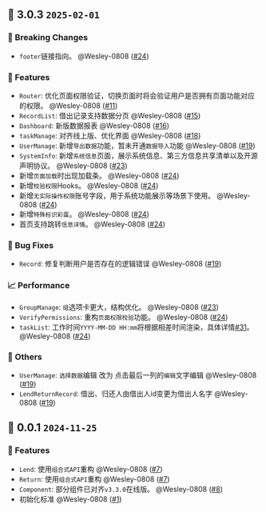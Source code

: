 
## 🌈 3.0.3 `2025-02-01` 
### 🚨 Breaking Changes
- `footer`链接指向。 @Wesley-0808 ([#24](https://github.com/Wesley-0808/MTB-OA/pull/24))
### 🚀 Features
- `Router`: 优化页面权限验证，切换页面时将会验证用户是否拥有页面功能对应的权限。 @Wesley-0808 ([#11](https://github.com/Wesley-0808/MTB-OA/pull/11))
- `RecordList`: 借出记录支持数据分页 @Wesley-0808 ([#15](https://github.com/Wesley-0808/MTB-OA/pull/15))
- `Dashboard`: 新版数据报表 @Wesley-0808 ([#16](https://github.com/Wesley-0808/MTB-OA/pull/16))
- `taskManage`: 对齐线上版、优化界面 @Wesley-0808 ([#18](https://github.com/Wesley-0808/MTB-OA/pull/18))
- `UserManage`: 新增`导出数据`功能，暂未开通`数据导入`功能 @Wesley-0808 ([#19](https://github.com/Wesley-0808/MTB-OA/pull/19))
- `SystemInfo`: 新增`系统信息`页面，展示系统信息、第三方信息共享清单以及开源声明协议。 @Wesley-0808 ([#23](https://github.com/Wesley-0808/MTB-OA/pull/23))
- 新增`页面加载`时出现加载条。 @Wesley-0808 ([#24](https://github.com/Wesley-0808/MTB-OA/pull/24))
- 新增`校验权限`Hooks。 @Wesley-0808 ([#24](https://github.com/Wesley-0808/MTB-OA/pull/24))
- 新增`无实际操作权限`账号字段，用于系统功能展示等场景下使用。 @Wesley-0808 ([#24](https://github.com/Wesley-0808/MTB-OA/pull/24))
- 新增`特殊标识彩蛋`。 @Wesley-0808 ([#24](https://github.com/Wesley-0808/MTB-OA/pull/24))
- 首页支持跳转`信息详情`。 @Wesley-0808 ([#24](https://github.com/Wesley-0808/MTB-OA/pull/24))
### 🐞 Bug Fixes
- `Record`: 修复判断用户是否存在的逻辑错误 @Wesley-0808 ([#19](https://github.com/Wesley-0808/MTB-OA/pull/19))
### 📈 Performance
- `GroupManage`: `组`选项卡更大，结构优化。 @Wesley-0808 ([#23](https://github.com/Wesley-0808/MTB-OA/pull/23))
- `VerifyPermissions`: 重构`页面权限校验`功能。 @Wesley-0808 ([#24](https://github.com/Wesley-0808/MTB-OA/pull/24))
- `taskList`: 工作时间`YYYY-MM-DD HH:mm`将根据相差时间渲染，具体详情[#31](https://github.com/Wesley-0808/MTB-OA/issue/31)。 @Wesley-0808 ([#24](https://github.com/Wesley-0808/MTB-OA/pull/24))
### 🚧 Others
- `UserManage`:  `选择数据`编辑 改为 点击最后一列的`编辑`文字编辑 @Wesley-0808 ([#19](https://github.com/Wesley-0808/MTB-OA/pull/19))
- `LendReturnRecord`:  借出、归还人由借出人id变更为借出人名字 @Wesley-0808 ([#19](https://github.com/Wesley-0808/MTB-OA/pull/19))
## 🌈 0.0.1 `2024-11-25` 
### 🚀 Features
- `Lend`: 使用`组合式API`重构 @Wesley-0808 ([#7](https://github.com/Wesley-0808/MTB-OA/pull/7))
- `Return`: 使用`组合式API`重构 @Wesley-0808 ([#7](https://github.com/Wesley-0808/MTB-OA/pull/7))
- `Component`: 部分组件已对齐`v3.3.0`在线版。 @Wesley-0808 ([#8](https://github.com/Wesley-0808/MTB-OA/pull/8))
- 初始化标准 @Wesley-0808 ([#1](https://github.com/Wesley-0808/MTB-OA/pull/1))
